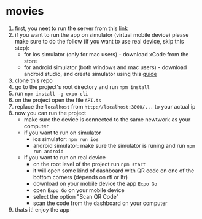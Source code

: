 # movies
1. first, you neet to run the server from this [link](https://github.com/next-insurance/next-test)
2. if you want to run the app on simulator (virtual mobile device) please make sure to do the follow (if you want to use real device, skip this step):
    * for ios simulator (only for mac users) - download xCode from the store
    * for android simulator (both windows and mac users) - download android studio, and create simulator using this [guide](https://developer.android.com/studio/run/managing-avds#createavd)
3. clone this repo
4. go to the project's root directory and run `npm install`
5. run `npm install -g expo-cli`
6. on the project open the file `API.ts`
7. replace the `localhost` from `http://localhost:3000/...` to your actual ip
8. now you can run the project
    * make sure the device is connected to the same newtwork as your computer
    * if you want to run on simulator
       - ios simulator: `npm run ios`
       - android simulator: make sure the simulator is runing and run `npm run android`
    * if you want to run on real device
      - on the root level of the project run `npm start`
      - it will open some kind of dashboard with QR code on one of the bottom corners (depends on rtl or ltr)
      - download on your mobile device the app `Expo Go`
      - open `Expo Go` on your mobile device
      - select the option "Scan QR Code"
      - scan the code from the dashboard on your computer
9. thats it! enjoy the app

